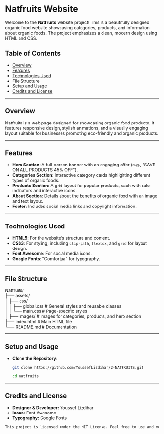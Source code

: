 # Natfruits Website

Welcome to the **Natfruits** website project! This is a beautifully designed organic food website showcasing categories, products, and information about organic foods. The project emphasizes a clean, modern design using HTML and CSS.

## Table of Contents

- [Overview](#overview)
- [Features](#features)
- [Technologies Used](#technologies-used)
- [File Structure](#file-structure)
- [Setup and Usage](#setup-and-usage)
- [Credits and License](#credits-and-license)

---

## Overview

Natfruits is a web page designed for showcasing organic food products. It features responsive design, stylish animations, and a visually engaging layout suitable for businesses promoting eco-friendly and organic products.

---

## Features

- **Hero Section**: A full-screen banner with an engaging offer (e.g., "SAVE ON ALL PRODUCTS 45% OFF").
- **Categories Section**: Interactive category cards highlighting different types of organic foods.
- **Products Section**: A grid layout for popular products, each with sale indicators and interactive icons.
- **About Section**: Details about the benefits of organic food with an image and text layout.
- **Footer**: Includes social media links and copyright information.

---

## Technologies Used

- **HTML5**: For the website's structure and content.
- **CSS3**: For styling, including `clip-path`, `flexbox`, and `grid` for layout design.
- **Font Awesome**: For social media icons.
- **Google Fonts**: "Comfortaa" for typography.

---

## File Structure

Natfruits/                                                                                                                                                        
├── assets/                                                                                                                                
│ ├── css/                                                                                                                                
│ │ ├── global.css    # General styles and reusable classes                                                                                                       
│ │ └── main.css      # Page-specific styles                                                                                                                      
│ ├── images/         # Images for categories, products, and hero section                                                                                         
├── index.html        # Main HTML file                                                                                                                            
└── README.md         # Documentation                                                                                                     


---

## Setup and Usage

- **Clone the Repository**:
   ```bash
   git clone https://github.com/YoussefLizdihar/2-NATFRUITS.git
    ```
    ```bash
    cd natfruits
    ```

---

## Credits and License
- **Designer & Developer:** Youssef Lizdihar
- **Icons:** Font Awesome
- **Typography:** Google Fonts

```bash
This project is licensed under the MIT License. Feel free to use and modify it for your purposes.
```